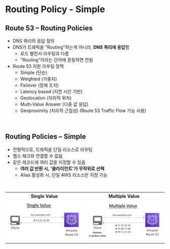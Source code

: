 # Routing Policy - Simple

## Route 53 – Routing Policies

- DNS 쿼리의 응답 정의
- DNS가 트래픽을 "Routing"하는게 아니라, **DNS 쿼리에 응답**함
    - 로드 밸런서 라우팅과 다름
    - "Routing"이라는 단어에 혼동하면 안됨
- Route 53 지원 라우팅 정책
    - Simple (단순)
    - Weighted (가중치)
    - Failover (장애 조치)
    - Latency based (지연 시간 기반)
    - Geolocation (지리적 위치)
    - Multi-Value Answer (다중 값 응답)
    - Geoproximity (지리적 근접성) (Route 53 Traffic Flow 기능 사용)

<br/>

## Routing Policies – Simple

- 전형적으로, 트래픽을 단일 리소스로 라우팅
- 헬스 체크와 연결할 수 없음
- 같은 레코드에 여러 값을 지정할 수 있음
    - **여러 값 반환 시, '클라이언트'가 무작위로 선택**
    - Alias 활성화 시, 단일 AWS 리소스만 지정 가능

<br/>
<table>
  <tr>
    <th>Single Value</th>
    <th>Multiple Value</th>
  </tr>
  <tr>
    <td><img src="./img/routing_policy_simple_img1.png" alt="Routing Policies - Simple" /></td>
    <td><img src="./img/routing_policy_simple_img2.png" alt="Routing Policies - Multiple" /></td>
  </tr>
</table>

<br/>

